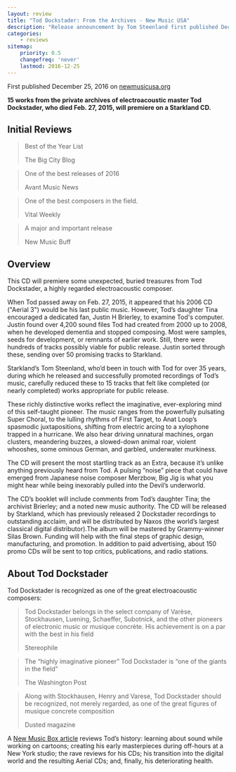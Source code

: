 ```yaml
---
layout: review
title: "Tod Dockstader: From the Archives - New Music USA"
description: "Release announcement by Tom Steenland first published December 25, 2016 on newmusicusa.org"
categories:
    - reviews
sitemap:
    priority: 0.5
    changefreq: 'never'
    lastmod: 2016-12-25
---
```


First published December 25, 2016 on <a href="https://www.newmusicusa.org/" target="_blank">newmusicusa.org</a>

**15 works from the private archives of electroacoustic master Tod Dockstader, who died Feb. 27, 2015, will premiere on a Starkland CD.**

Initial Reviews
---------------

<blockquote><p>Best of the Year List</p><footer>The Big City Blog</footer></blockquote>
<blockquote><p>One of the best releases of 2016</p><footer>Avant Music News</footer></blockquote>
<blockquote><p>One of the best composers in the field.</p><footer>Vital Weekly</footer></blockquote>
<blockquote><p>A major and important release</p><footer>New Music Buff</footer></blockquote>

Overview
--------

This CD will premiere some unexpected, buried treasures from Tod Dockstader, a highly regarded electroacoustic composer.

When Tod passed away on Feb. 27, 2015, it appeared that his 2006 CD ("Aerial 3") would be his last public music. However, Tod’s daughter Tina encouraged a dedicated fan, Justin H Brierley, to examine Tod's computer. Justin found over 4,200 sound files Tod had created from 2000 up to 2008, when he developed dementia and stopped composing. Most were samples, seeds for development, or remnants of earlier work. Still, there were hundreds of tracks possibly viable for public release. Justin sorted through these, sending over 50 promising tracks to Starkland.

Starkland’s Tom Steenland, who’d been in touch with Tod for over 35 years, during which he released and successfully promoted recordings of Tod’s music, carefully reduced these to 15 tracks that felt like completed (or nearly completed) works appropriate for public release.

These richly distinctive works reflect the imaginative, ever-exploring mind of this self-taught pioneer. The music ranges from the powerfully pulsating Super Choral, to the lulling rhythms of First Target, to Anat Loop’s spasmodic juxtapositions, shifting from electric arcing to a xylophone trapped in a hurricane. We also hear driving unnatural machines, organ clusters, meandering buzzes, a slowed-down animal roar, violent whooshes, some ominous German, and garbled, underwater murkiness.

The CD will present the most startling track as an Extra, because it’s unlike anything previously heard from Tod. A pulsing “noise” piece that could have emerged from Japanese noise composer Merzbow, Big Jig is what you might hear while being inexorably pulled into the Devil’s underworld.

The CD’s booklet will include comments from Tod’s daughter Tina; the archivist Brierley; and a noted new music authority. The CD will be released by Starkland, which has previously released 2 Dockstader recordings to outstanding acclaim, and will be distributed by Naxos (the world’s largest classical digital distributor).The album will be mastered by Grammy-winner Silas Brown. Funding will help with the final steps of graphic design, manufacturing, and promotion. In addition to paid advertising, about 150 promo CDs will be sent to top critics, publications, and radio stations.

About Tod Dockstader
--------------------

Tod Dockstader is recognized as one of the great electroacoustic composers:

<blockquote><p>Tod Dockstader belongs in the select company of Varèse, Stockhausen, Luening, Schaeffer, Subotnick, and the other pioneers of electronic music or musique concrète. His achievement is on a par with the best in his field</p><footer>Stereophile</footer></blockquote>

<blockquote><p>The “highly imaginative pioneer” Tod Dockstader is “one of the giants in the field”</p><footer>The Washington Post</footer></blockquote>

<blockquote><p>Along with Stockhausen, Henry and Varese, Tod Dockstader should be recognized, not merely regarded, as one of the great figures of musique concrete composition</p><footer>Dusted magazine</footer></blockquote>

A [New Music Box article](https://nmbx.newmusicusa.org/remembering-tod-dockstader-1932-2015/) reviews Tod’s history: learning about sound while working on cartoons; creating his early masterpieces during off-hours at a New York studio; the rave reviews for his CDs; his transition into the digital world and the resulting Aerial CDs; and, finally, his deteriorating health.

[//]: <> (https://www.newmusicusa.org/projects/tod-dockstader-from-the-archives/)